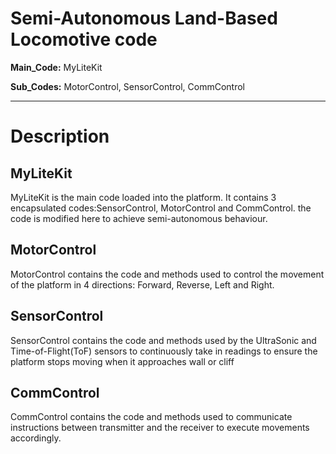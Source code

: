 # Semi-Autonomous Land-Based Locomotive code

**Main_Code:**
MyLiteKit

**Sub_Codes:**
MotorControl,
SensorControl,
CommControl

-------------------------------------------------------------------------------------------------------------------------------------------------------------------------
# Description

## MyLiteKit
MyLiteKit is the main code loaded into the platform. It contains 3 encapsulated codes:SensorControl, MotorControl and CommControl. the code is modified here to achieve semi-autonomous behaviour.
 
## MotorControl 
MotorControl contains the code and methods used to control the movement of the platform in 4 directions: Forward, Reverse, Left and Right.

## SensorControl 
SensorControl contains the code and methods used by the UltraSonic and Time-of-Flight(ToF) sensors to continuously take in readings to ensure the platform stops moving when it approaches wall or cliff 

## CommControl 
CommControl contains the code and methods used to communicate instructions between transmitter and the receiver to execute movements accordingly. 

